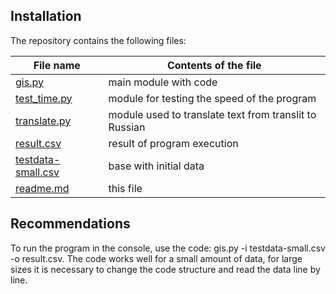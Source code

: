 Installation
------------
The repository contains the following files:

File name  | Contents of the file
----------------|----------------------
[gis.py](https://github.com/dbbdementev/gis/blob/master/gis.py)       | main module with code
[test_time.py](https://github.com/dbbdementev/gis/blob/master/test_time.py)       | module for testing the speed of the program
[translate.py](https://github.com/dbbdementev/gis/blob/master/translate.py)   | module used to translate text from translit to Russian
[result.csv](https://github.com/dbbdementev/gis/blob/master/result.csv)       | result of program execution
[testdata-small.csv](https://github.com/dbbdementev/gis/blob/master/testdata-small.csv)    | base with initial data
[readme.md](https://github.com/dbbdementev/gis/blob/master/readme.md)    | this file


Recommendations
------------

To run the program in the console, use the code: gis.py -i testdata-small.csv -o result.csv.
The code works well for a small amount of data, for large sizes it is necessary to change the code structure and read the data line by line.